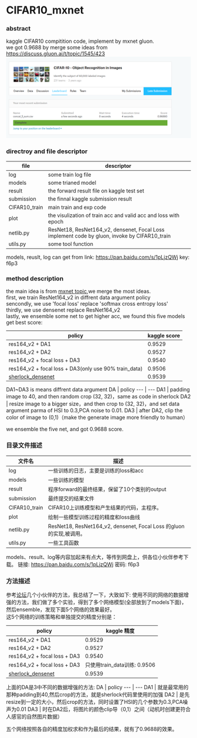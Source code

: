 # CIFAR10_mxnet
### abstract
kaggle CIFAR10 compitition code, implement by mxnet gluon.</br>
we got 0.9688 by merge some ideas from https://discuss.gluon.ai/t/topic/1545/423</br>
![](submission.png)

### directroy and file descriptor

file | descriptor
--- | ---
log | some train log file
models | some trianed model
result | the forward result file on kaggle test set
submission | the finnal kaggle submission result
CIFAR10_train | main train and exp code
plot | the visulization  of train acc and valid acc and loss with epoch
netlib.py | ResNet18, ResNet164_v2, densenet, Focal Loss implement code by gluon, invoke by CIFAR10_train
utils.py | some tool function

models, reuslt, log can get from link: https://pan.baidu.com/s/1pLjzQWj key: f6p3

### method description

the main idea is from [mxnet topic]((https://discuss.gluon.ai/t/topic/1545/423)),we merge the most ideas.</br>
first, we train ResNet164_v2 in diffrent data argument policy</br>
sencondly, we use 'focal loss' replace 'softmax cross entropy loss'</br>
thirdly, we use densenet replace ResNet164_v2</br>
lastly, we ensemble some net to get higher acc, we found this five models get best score:</br>

policy | kaggle score
--- | ---
res164_v2 + DA1| 0.9529
res164_v2 + DA2| 0.9527
res164_v2 + focal loss + DA3| 0.9540
res164_v2 + focal loss + DA3(only use 90% train_data) | 0.9506
[sherlock_densenet](https://discuss.gluon.ai/t/topic/1545/273)| 0.9539

DA1~DA3 is means diffrent data argument
DA  | policy
--- | ---
DA1 | padding image to 40, and then random crop (32, 32)，same as code in sherlock
DA2 | resize image to a bigger size，and then crop to (32, 32)，and set data argument parma of HSI to 0.3,PCA noise to 0.01.
DA3 | after DA2, clip the color of image to (0,1)（make the generate image more friendly to human）

we ensemble the five net, and got 0.9688 score.

### 目录文件描述

文件名 | 描述
--- | ---
log | 一些训练的日志，主要是训练的loss和acc
models | 一些训练的模型
result | 程序forward的最终结果，保留了10个类别的output
submission | 最终提交的结果文件
CIFAR10_train | CIFAR10上训练模型和产生结果的代码，主程序。
plot | 绘制一些模型训练过程的精度和loss曲线
netlib.py | ResNet18, ResNet164_v2, densenet, Focal Loss 的gluon的实现,被调用。
utils.py | 一些工具函数

models、result、log等内容加起来有点大，等传到网盘上，供各位小伙伴参考下载。
链接: https://pan.baidu.com/s/1pLjzQWj 密码: f6p3

### 方法描述
参考[论坛](https://discuss.gluon.ai/t/topic/1545/423)几个小伙伴的方法，我总结了一下，大致如下:
使用不同的网络的数据增强的方法，我们做了多个实验，得到了多个网络模型(全部放到了models下面)，然后ensemble，发现下面5个网络的效果最好。</br>
这5个网络的训练策略和单独提交的精度分别是：

policy | kaggle 精度
--- | ---
res164_v2 + DA1| 0.9529
res164_v2 + DA2| 0.9527
res164_v2 + focal loss + DA3| 0.9540
res164_v2 + focal loss + DA3 | 只使用train_data训练: 0.9506
[sherlock_densenet](https://discuss.gluon.ai/t/topic/1545/273)| 0.9539

上面的DA是3中不同的数据增强的方法:
DA  | policy
--- | ---
DA1 | 就是最常用的那种padding到40,然后crop的方法，就是sherlock代码里使用的加强
DA2 | 是先resize到一定的大小，然后crop的方法，同时设置了HSI的几个参数为0.3,PCA噪声为0.01
DA3 | 时在DA2后，将图片的颜色clip导（0,1）之间（动机时创建更符合人感官的自然图片数据）

五个网络按照各自的精度加权求和作为最后的结果，就有了0.9688的效果。
